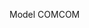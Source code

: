 <span data-ttu-id="56444-101">Model COM</span><span class="sxs-lookup"><span data-stu-id="56444-101">COM</span></span>